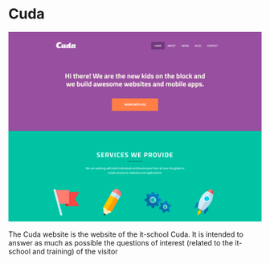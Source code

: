 # Cuda
![screenshot](./screenshot.png)

The Cuda website is the website of the it-school Cuda. It is intended to answer as much as possible the questions of interest (related to the it-school and training) of the visitor
